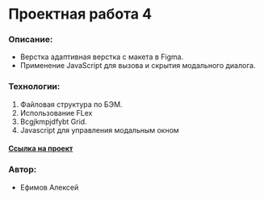 # Проектная работа 4

### Описание:
* Верстка адаптивная верстка с макета в Figma.
* Применение JavaScript для вызова и скрытия модального диалога.

### Технологии:

1. Файловая структура по БЭМ.
2. Использование FLex
2. Bcgjkmpjdfybt Grid.
3. Javascript для управления модальным окном

#### [Ссылка на  проект](https://factorng.github.io/mesto/index.html)

### Автор:
* Ефимов Алексей
